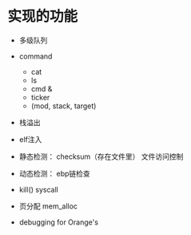 # 实现的功能

- 多级队列

- command
  - cat
  - ls
  - cmd &
  - ticker
  - (mod, stack, target)

- 栈溢出
- elf注入

- 静态检测： checksum（存在文件里） 文件访问控制
- 动态检测： ebp链检查

- kill() syscall

- 页分配 mem_alloc

- debugging for Orange's
